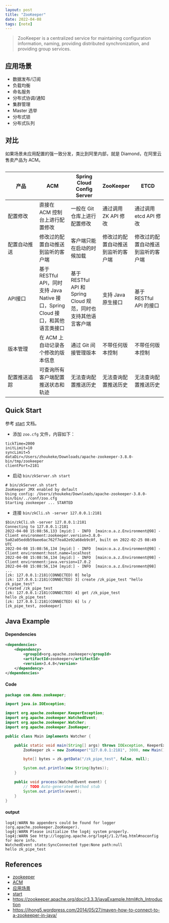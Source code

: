 ```yaml
---
layout: post
title: "ZooKeeper"
date: 2022-04-08
tags: [note]
---
```


> ZooKeeper is a centralized service for maintaining configuration information, naming, providing distributed
synchronization, and providing group services.


## 应用场景

* 数据发布/订阅
* 负载均衡
* 命名服务
* 分布式协调/通知
* 集群管理
* Master 选举
* 分布式锁
* 分布式队列


## 对比

如果场景未应用配置的强一致分发，类比到阿里内部，就是 Diamond，在阿里云售卖产品为 ACM。

<table class="table" id="table-hbx-ktq-m2b">
  <caption></caption>
  <colgroup>
    <col style="width:20%">
    <col style="width:20%">
    <col style="width:20%">
    <col style="width:20%">
    <col style="width:20%">
  </colgroup>
  <thead class="thead" id="thead-0ij-764-ve8">
    <tr id="row-qlv-igx-3m2">
        <th class="entry" id="concept-wbn-3sq-m2b-entry-g3v-l0p-sb6" data-spm-anchor-id="a2c4g.11186623.0.i6.75d53f49RUBsYo">产品</th>
        <th class="entry" id="concept-wbn-3sq-m2b-entry-1pk-g16-6b3">ACM</th>
        <th class="entry" id="concept-wbn-3sq-m2b-entry-2id-zno-1dw">Spring Cloud Config Server</th>
        <th class="entry" id="concept-wbn-3sq-m2b-entry-c2x-zh7-00r">ZooKeeper</th>
        <th class="entry" id="concept-wbn-3sq-m2b-entry-aqy-oyh-ubr" data-spm-anchor-id="a2c4g.11186623.0.i5.75d53f49RUBsYo">ETCD</th>
    </tr>
  </thead>
  <tbody class="tbody" id="tbody-lud-5e7-7yl">
    <tr id="row-m7n-u11-y9y">
        <td class="entry" id="entry-mt5-4j5-v0a">配置修改</td>
        <td class="entry" id="entry-hn2-78b-zd8">直接在 ACM 控制台上进行配置修改</td>
        <td class="entry" id="entry-4fq-7e1-s89">一般在 Git 仓库上进行配置修改</td>
        <td class="entry" id="entry-0ty-203-ygy">通过调用 ZK API 修改</td>
        <td class="entry" id="entry-f6a-2ff-s5a">通过调用 etcd API 修改</td>
    </tr>
    <tr id="row-4ll-v2h-7s7">
        <td class="entry" id="entry-qq9-zb1-27i">配置自动推送</td>
        <td class="entry" id="entry-inj-pu7-qo6">修改过的配置自动推送到监听的客户端</td>
        <td class="entry" id="entry-gw5-2y7-9jr">客户端只能在启动的时候加载</td>
        <td class="entry" id="entry-qc6-iv1-0ao">修改过的配置自动推送到监听的客户端</td>
        <td class="entry" id="entry-b7b-ko3-9nh">修改过的配置自动推送到监听的客户端</td>
    </tr>
    <tr id="row-h8p-xxn-y8b">
        <td class="entry" id="entry-evy-tg1-wlt">API接口</td>
        <td class="entry" id="entry-6bc-vep-f43">基于 RESTful API，同时支持 Java Native 接口，Spring Cloud 接口，和其他语言类接口</td>
        <td class="entry" id="entry-614-ahw-9b9">基于 RESTful API 和 Spring Cloud 规范，同时也支持其他语言客户端</td>
        <td class="entry" id="entry-5yl-no3-6bu">支持 Java 原生接口</td>
        <td class="entry" id="entry-ljy-zuw-ndx">基于 RESTful API 的接口</td>
    </tr>
    <tr id="row-vgp-fda-ndu">
        <td class="entry" id="entry-ydn-i4a-zn3">版本管理</td>
        <td class="entry" id="entry-4mm-a3o-slv">在 ACM 上自动记录各个修改的版本信息</td>
        <td class="entry" id="entry-h08-4rp-nw0">通过 Git 间接管理版本</td>
        <td class="entry" id="entry-acu-970-d0m">不带任何版本控制</td>
        <td class="entry" id="entry-ly3-9fm-ny4">不带任何版本控制</td>
    </tr>
    <tr id="row-ghb-xag-8m0">
        <td class="entry" id="entry-lo5-dkx-xd7">配置推送追踪</td>
        <td class="entry" id="entry-d7p-c6d-981">可查询所有客户端配置推送状态和轨迹</td>
        <td class="entry" id="entry-3da-3il-yte">无法查询配置推送历史</td>
        <td class="entry" id="entry-hqy-zaf-s4h">无法查询配置推送历史</td>
        <td class="entry" id="entry-4a2-akz-1hs">无法查询配置推送历史</td>
    </tr>
  </tbody>
</table>

## Quick Start

参考 [start](https://zookeeper.apache.org/doc/r3.3.3/zookeeperStarted.html) 文档。

* 添加 `zoo.cfg` 文件，内容如下：
```
tickTime=2000
initLimit=10
syncLimit=5
dataDir=/Users/zhoukeke/Downloads/apache-zookeeper-3.8.0-bin/tmp/zookeeper
clientPort=2181
```

* 启动 `bin/zkServer.sh start`

```
# bin/zkServer.sh start
ZooKeeper JMX enabled by default
Using config: /Users/zhoukeke/Downloads/apache-zookeeper-3.8.0-bin/bin/../conf/zoo.cfg
Starting zookeeper ... STARTED
```

* 连接 `bin/zkCli.sh -server 127.0.0.1:2181`

```
$bin/zkCli.sh -server 127.0.0.1:2181
Connecting to 127.0.0.1:2181
2022-04-08 15:08:56,133 [myid:] - INFO  [main:o.a.z.Environment@98] - Client environment:zookeeper.version=3.8.0-5a02a05eddb59aee6ac762f7ea82e92a68eb9c0f, built on 2022-02-25 08:49 UTC
2022-04-08 15:08:56,134 [myid:] - INFO  [main:o.a.z.Environment@98] - Client environment:host.name=localhost
2022-04-08 15:08:56,134 [myid:] - INFO  [main:o.a.z.Environment@98] - Client environment:java.version=17.0.2
2022-04-08 15:08:56,134 [myid:] - INFO  [main:o.a.z.Environment@98]
...
[zk: 127.0.0.1:2181(CONNECTED) 0] help
[zk: 127.0.0.1:2181(CONNECTED) 3] create /zk_pipe_test "hello zk_pipe_test"
Created /zk_pipe_test
[zk: 127.0.0.1:2181(CONNECTED) 4] get /zk_pipe_test
hello zk_pipe_test
[zk: 127.0.0.1:2181(CONNECTED) 6] ls /
[zk_pipe_test, zookeeper]
```

## Java Example

#### Dependencies

```xml
<dependencies>
    <dependency>
        <groupId>org.apache.zookeeper</groupId>
        <artifactId>zookeeper</artifactId>
        <version>3.4.8</version>
    </dependency>
</dependencies>
```
#### Code

```java
package com.demo.zookeeper;

import java.io.IOException;

import org.apache.zookeeper.KeeperException;
import org.apache.zookeeper.WatchedEvent;
import org.apache.zookeeper.Watcher;
import org.apache.zookeeper.ZooKeeper;

public class Main implements Watcher {

	public static void main(String[] args) throws IOException, KeeperException, InterruptedException {
		ZooKeeper zk = new ZooKeeper("127.0.0.1:2181", 3000, new Main());

		byte[] bytes = zk.getData("/zk_pipe_test", false, null);

		System.out.println(new String(bytes));
	}

	public void process(WatchedEvent event) {
		// TODO Auto-generated method stub
		System.out.println(event);
	}
}
```

#### output

```
log4j:WARN No appenders could be found for logger (org.apache.zookeeper.ZooKeeper).
log4j:WARN Please initialize the log4j system properly.
log4j:WARN See http://logging.apache.org/log4j/1.2/faq.html#noconfig for more info.
WatchedEvent state:SyncConnected type:None path:null
hello zk_pipe_test

```

## References

* [zookeeper](https://zookeeper.apache.org/index.html)
* [ACM](https://help.aliyun.com/document_detail/59957.html)
* [应用场景](https://zhuanlan.zhihu.com/p/59669985)
* [start](https://zookeeper.apache.org/doc/r3.3.3/zookeeperStarted.html)
* https://zookeeper.apache.org/doc/r3.3.3/javaExample.html#ch_Introduction
* https://ihong5.wordpress.com/2014/05/27/maven-how-to-connect-to-a-zookeeper-in-java/